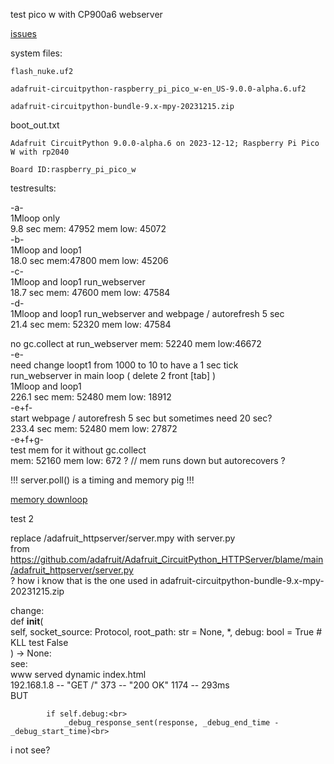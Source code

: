 test pico w with CP900a6 webserver

[issues](https://github.com/adafruit/Adafruit_CircuitPython_HTTPServer/issues/46#issuecomment-1857797943)

system files:
```
flash_nuke.uf2

adafruit-circuitpython-raspberry_pi_pico_w-en_US-9.0.0-alpha.6.uf2

adafruit-circuitpython-bundle-9.x-mpy-20231215.zip
```

boot_out.txt
```
Adafruit CircuitPython 9.0.0-alpha.6 on 2023-12-12; Raspberry Pi Pico W with rp2040

Board ID:raspberry_pi_pico_w

```


testresults:

-a-<br>
1Mloop only<br>
9.8 sec mem: 47952 mem low: 45072<br>
-b-<br>
1Mloop and loop1<br>
18.0 sec mem:47800 mem low: 45206<br>
-c-<br>
1Mloop and loop1 run_webserver<br>
18.7 sec mem: 47600 mem low: 47584<br>
-d-<br>
1Mloop and loop1 run_webserver and webpage / autorefresh 5 sec<br>
21.4 sec mem: 52320 mem low: 47584<br>

no gc.collect at run_webserver mem: 52240 mem low:46672<br>
-e-<br>
need change loopt1 from 1000 to 10 to have a 1 sec tick<br>
run_webserver in main loop ( delete 2 front [tab] )<br>
1Mloop and loop1<br>
226.1 sec mem: 52480 mem low: 18912<br>
-e+f-<br>
start webpage / autorefresh 5 sec but sometimes need 20 sec?<br>
233.4 sec mem: 52480 mem low: 27872<br>
-e+f+g-<br>
test mem for it without gc.collect<br>
mem: 52160 mem low: 672 ? // mem runs down but autorecovers ?<br>

!!! server.poll() is a timing and memory pig !!!<br>

[memory downloop](http://kll.byethost7.com/kllfusion01/downloads/server_poll_memory.png)

test 2

replace /adafruit_httpserver/server.mpy with server.py<br>
from https://github.com/adafruit/Adafruit_CircuitPython_HTTPServer/blame/main/adafruit_httpserver/server.py<br>
? how i know that is the one used in adafruit-circuitpython-bundle-9.x-mpy-20231215.zip<br>

change:<br>
    def __init__(<br>
        self, socket_source: Protocol, root_path: str = None, *, debug: bool = True # KLL test False<br>
    ) -> None:<br>
see:<br>
www served dynamic index.html<br>
192.168.1.8 -- "GET /" 373 -- "200 OK" 1174 -- 293ms<br>
BUT<br>

            if self.debug:<br>
                _debug_response_sent(response, _debug_end_time - _debug_start_time)<br>
i not see?<br>
